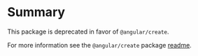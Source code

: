 # Summary

This package is deprecated in favor of `@angular/create`.

For more information see the `@angular/create` package [readme](https://github.com/angular/angular-cli/blob/main/packages/angular/create/README.md).
